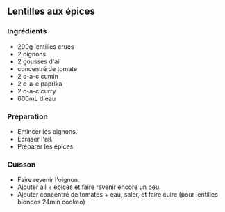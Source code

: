 ## Lentilles aux épices

### Ingrédients

- 200g lentilles crues
- 2 oignons
- 2 gousses d'ail
- concentré de tomate
- 2 c-a-c cumin
- 2 c-a-c paprika
- 2 c-a-c curry
- 600mL d'eau

### Préparation

- Emincer les oignons.
- Ecraser l'ail.
- Préparer les épices

### Cuisson

- Faire revenir l'oignon.
- Ajouter ail + épices et faire revenir encore un peu.
- Ajouter concentré de tomates + eau, saler, et faire cuire (pour lentilles blondes 24min cookeo)
